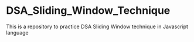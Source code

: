 # DSA_Sliding_Window_Technique

This is a repository to practice DSA Sliding Window technique in Javascript language
